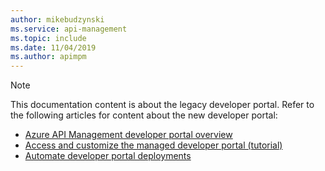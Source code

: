 ```yaml
---
author: mikebudzynski
ms.service: api-management
ms.topic: include
ms.date: 11/04/2019
ms.author: apimpm
---
```


> [!NOTE]
> This documentation content is about the legacy developer portal. Refer to the following articles for content about the new developer portal:
> 
> - [Azure API Management developer portal overview](..\articles\api-management\api-management-howto-developer-portal.md)
> - [Access and customize the managed developer portal (tutorial)](..\articles\api-management\api-management-howto-developer-portal-customize.md)
> - [Automate developer portal deployments](..\articles\api-management\api-management-howto-developer-portal-automate.md)
